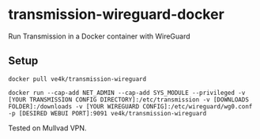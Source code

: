 # transmission-wireguard-docker
Run Transmission in a Docker container with WireGuard

## Setup
`docker pull ve4k/transmission-wireguard`

`docker run --cap-add NET_ADMIN --cap-add SYS_MODULE --privileged -v [YOUR TRANSMISSION CONFIG DIRECTORY]:/etc/transmission -v [DOWNLOADS FOLDER]:/downloads -v [YOUR WIREGUARD CONFIG]:/etc/wireguard/wg0.conf -p [DESIRED WEBUI PORT]:9091 ve4k/transmission-wireguard`

Tested on Mullvad VPN.

